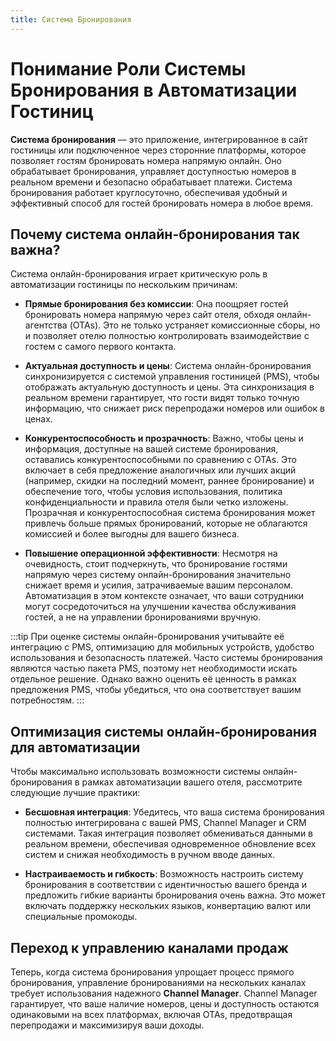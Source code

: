 ```yaml
---
title: Система Бронирования
---
```


# Понимание Роли Системы Бронирования в Автоматизации Гостиниц

**Система бронирования** — это приложение, интегрированное в сайт гостиницы или подключенное через сторонние платформы, которое позволяет гостям бронировать номера напрямую онлайн. Оно обрабатывает бронирования, управляет доступностью номеров в реальном времени и безопасно обрабатывает платежи. Система бронирования работает круглосуточно, обеспечивая удобный и эффективный способ для гостей бронировать номера в любое время.

## Почему система онлайн-бронирования так важна?

Система онлайн-бронирования играет критическую роль в автоматизации гостиницы по нескольким причинам:

- **Прямые бронирования без комиссии**: Она поощряет гостей бронировать номера напрямую через сайт отеля, обходя онлайн-агентства (OTAs). Это не только устраняет комиссионные сборы, но и позволяет отелю полностью контролировать взаимодействие с гостем с самого первого контакта.

- **Актуальная доступность и цены**: Система онлайн-бронирования синхронизируется с системой управления гостиницей (PMS), чтобы отображать актуальную доступность и цены. Эта синхронизация в реальном времени гарантирует, что гости видят только точную информацию, что снижает риск перепродажи номеров или ошибок в ценах.

- **Конкурентоспособность и прозрачность**: Важно, чтобы цены и информация, доступные на вашей системе бронирования, оставались конкурентоспособными по сравнению с OTAs. Это включает в себя предложение аналогичных или лучших акций (например, скидки на последний момент, раннее бронирование) и обеспечение того, чтобы условия использования, политика конфиденциальности и правила отеля были четко изложены. Прозрачная и конкурентоспособная система бронирования может привлечь больше прямых бронирований, которые не облагаются комиссией и более выгодны для вашего бизнеса.

- **Повышение операционной эффективности**: Несмотря на очевидность, стоит подчеркнуть, что бронирование гостями напрямую через систему онлайн-бронирования значительно снижает время и усилия, затрачиваемые вашим персоналом. Автоматизация в этом контексте означает, что ваши сотрудники могут сосредоточиться на улучшении качества обслуживания гостей, а не на управлении бронированиями вручную.

:::tip
При оценке системы онлайн-бронирования учитывайте её интеграцию с PMS, оптимизацию для мобильных устройств, удобство использования и безопасность платежей. Часто системы бронирования являются частью пакета PMS, поэтому нет необходимости искать отдельное решение. Однако важно оценить её ценность в рамках предложения PMS, чтобы убедиться, что она соответствует вашим потребностям.
:::

## Оптимизация системы онлайн-бронирования для автоматизации

Чтобы максимально использовать возможности системы онлайн-бронирования в рамках автоматизации вашего отеля, рассмотрите следующие лучшие практики:

- **Бесшовная интеграция**: Убедитесь, что ваша система бронирования полностью интегрирована с вашей PMS, Channel Manager и CRM системами. Такая интеграция позволяет обмениваться данными в реальном времени, обеспечивая одновременное обновление всех систем и снижая необходимость в ручном вводе данных.

- **Настраиваемость и гибкость**: Возможность настроить систему бронирования в соответствии с идентичностью вашего бренда и предложить гибкие варианты бронирования очень важна. Это может включать поддержку нескольких языков, конвертацию валют или специальные промокоды.

## Переход к управлению каналами продаж

Теперь, когда система бронирования упрощает процесс прямого бронирования, управление бронированиями на нескольких каналах требует использования надежного **Channel Manager**. Channel Manager гарантирует, что ваше наличие номеров, цены и доступность остаются одинаковыми на всех платформах, включая OTAs, предотвращая перепродажи и максимизируя ваши доходы.

